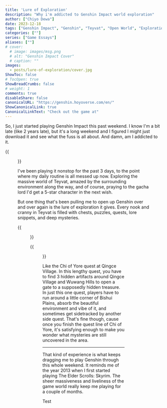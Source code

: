 ```yaml
---
title: 'Lure of Exploration'
description: "Why i'm addicted to Genshin Impact world exploration"
author: ["Chiyo Dewa"]
date: 2023-12-18
tags: ["Genshin Impact", "Genshin", "Teyvat", "Open World", "Exploration", "Action", "Mission"]
categories: [""]
series: ["Game Essays"]
aliases: [""]
# cover:
  # image: images/msg.png
  # alt: "Genshin Impact Cover"
  # caption: ""
images:
  - posts/lure-of-exploration/cover.jpg
ShowToc: false
# TocOpen: true
ShowBreadCrumbs: false
# weight: 1
comments: true
disableShare: false
canonicalURL: "https://genshin.hoyoverse.com/en/"
ShowCanonicalLink: true
CanonicalLinkText: "Check out the game at"
---
```

So, I just started playing Genshin Impact this past weekend. I know I'm a bit late (like 2 years late), but it's a long weekend and I figured I might just download it and see what the fuss is all about. And damn, am I addicted to it.

{{<figure alt="Teyvat Genshin Impact world" attr="Teyvat, Genshin Impact's world" src="https://chiyodewa74.github.io/blog/posts/lure-of-exploration/cover.jpg">}}

I've been playing it nonstop for the past 3 days, to the point where my daily routine is all messed up now. Exploring the massive world of Teyvat, amazed by the surrounding environment along the way, and of course, praying to the gacha lord I'd get a 5-star character in the next wish.

But one thing that's been pulling me to open up Genshin over and over again is the lure of exploration it gives. Every nook and cranny in Teyvat is filled with chests, puzzles, quests, lore snippets, and deep mysteries.

{{<figure alt="One of Genshin world quest area" attr="One of Genshin's world quest area" src="https://chiyodewa74.github.io/blog/posts/lure-of-exploration/mission.jpg">}}

{{<figure width=200 height=200 alt="Bishui Plains Area" attr="Bishui Plains Area" class="floatleft" src="https://chiyodewa74.github.io/blog/posts/lure-of-exploration/map.jpg">}}

Like the Chi of Yore quest at Qingce Village. In this lengthy quest, you have to find 3 hidden artifacts around Qingce Village and Wuwang Hills to open a gate to a supposedly hidden treasure. In just this one quest, players have to run around a little corner of Bishui Plains, absorb the beautiful environment and vibe of it, and sometimes get sidetracked by another side quest. That's fine though, cause once you finish the quest line of Chi of Yore, it's satisfying enough to make you wonder what mysteries are still uncovered in the area.

***

That kind of experience is what keeps dragging me to play Genshin through this whole weekend. It reminds me of the year 2013 when I first started playing The Elder Scrolls: Skyrim. The sheer massiveness and liveliness of the game world really keep me playing for a couple of months.

Test